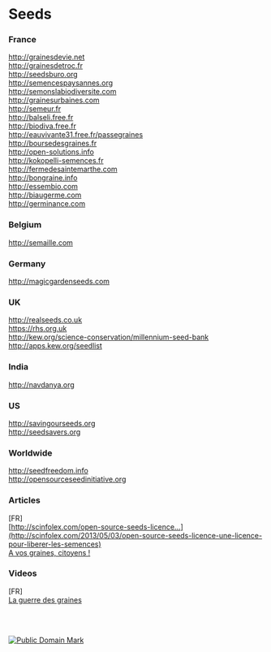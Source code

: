 # Seeds

### France

http://grainesdevie.net  
http://grainesdetroc.fr  
http://seedsburo.org  
http://semencespaysannes.org  
http://semonslabiodiversite.com  
http://grainesurbaines.com  
http://semeur.fr  
http://balseli.free.fr  
http://biodiva.free.fr  
http://eauvivante31.free.fr/passegraines  
http://boursedesgraines.fr  
http://open-solutions.info  
http://kokopelli-semences.fr  
http://fermedesaintemarthe.com  
http://bongraine.info  
http://essembio.com  
http://biaugerme.com  
http://germinance.com  


### Belgium

http://semaille.com  


### Germany

http://magicgardenseeds.com  


### UK

http://realseeds.co.uk  
https://rhs.org.uk  
http://kew.org/science-conservation/millennium-seed-bank  
http://apps.kew.org/seedlist  


### India

http://navdanya.org  


### US

http://savingourseeds.org  
http://seedsavers.org  


### Worldwide

http://seedfreedom.info  
http://opensourceseedinitiative.org  


### Articles

[FR]  
[http://scinfolex.com/open-source-seeds-licence...](http://scinfolex.com/2013/05/03/open-source-seeds-licence-une-licence-pour-liberer-les-semences)  
[A vos graines, citoyens !](http://gastronomie.blog.lemonde.fr/2015/01/29/a-vos-graines-citoyens)


### Videos

[FR]  
[La guerre des graines](https://www.youtube.com/watch?v=vGtGSFneI7o#t=506)


<br><br>

[![Public Domain Mark](http://i.creativecommons.org/p/mark/1.0/88x31.png)](http://creativecommons.org/publicdomain/mark/1.0/)
